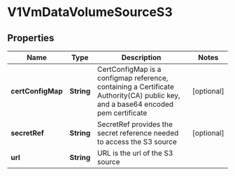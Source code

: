 # V1VmDataVolumeSourceS3

## Properties
Name | Type | Description | Notes
------------ | ------------- | ------------- | -------------
**certConfigMap** | **String** | CertConfigMap is a configmap reference, containing a Certificate Authority(CA) public key, and a base64 encoded pem certificate |  [optional]
**secretRef** | **String** | SecretRef provides the secret reference needed to access the S3 source |  [optional]
**url** | **String** | URL is the url of the S3 source | 
